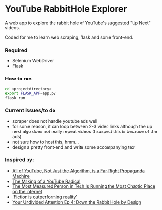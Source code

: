 # YouTube RabbitHole Explorer

A web app to explore the rabbit hole of YouTube's suggested "Up Next" videos. 

Coded for me to learn web scraping, flask and some front-end. 

### Required

* Selenium WebDriver
* Flask

### How to run

```bash
cd <projectdirectory>
export FLASK_APP=app.py
flask run
```

### Current issues/to do

* scraper does not handle youtube ads well
* for some reason, it can loop between 2-3 video links although the up next algo does not really repeat videos (I suspect this is because of the ads)
* not sure how to host this, hmm...
* design a pretty front-end and write some accompanying text

### Inspired by:

* [All of YouTube, Not Just the Algorithm, is a Far-Right Propaganda Machine](https://ffwd.medium.com/all-of-youtube-not-just-the-algorithm-is-a-far-right-propaganda-machine-29b07b12430)
* [The Making of a YouTube Radical](https://www.nytimes.com/interactive/2019/06/08/technology/youtube-radical.html)
* [The Most Measured Person in Tech Is Running the Most Chaotic Place on the Internet](https://www.nytimes.com/2019/04/17/business/youtube-ceo-susan-wojcicki.html)
* ['Fiction is outperforming reality'](https://www.theguardian.com/technology/2018/feb/02/how-youtubes-algorithm-distorts-truth)
* [Your Undivided Attention Ep 4: Down the Rabbit Hole by Design](http://humanetech.com/wp-content/uploads/2019/07/CHT-Undivided-Attention-Podcast-Ep.4-Down-the-Rabbit-Hole.pdf)



